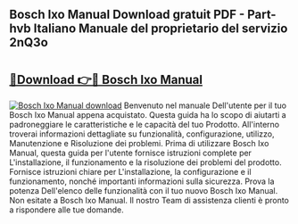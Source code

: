 ## Bosch Ixo Manual Download gratuit PDF - Part-hvb Italiano Manuale del proprietario del servizio 2nQ3o

# <h2><a href="http://dfgk95.blite.top/?on=Bosch+Ixo+Manual">🔗Download 👉🔴 Bosch Ixo Manual</a></h2>

[![Bosch Ixo Manual download](https://i.imgur.com/lujVjoI.png)](http://dfgk95.blite.top/?on=Bosch+Ixo+Manual)
Benvenuto nel manuale Dell'utente per il tuo Bosch Ixo Manual appena acquistato. Questa guida ha lo scopo di aiutarti a padroneggiare le caratteristiche e le capacità del tuo Prodotto. All'interno troverai informazioni dettagliate su funzionalità, configurazione, utilizzo, Manutenzione e Risoluzione dei problemi. Prima di utilizzare Bosch Ixo Manual, questa guida per l'utente fornisce istruzioni complete per L'installazione, il funzionamento e la risoluzione dei problemi del prodotto. Fornisce istruzioni chiare per L'installazione, la configurazione e il funzionamento, nonché importanti informazioni sulla sicurezza. Prova la potenza Dell'elenco delle funzionalità con il tuo nuovo Bosch Ixo Manual. Non esitate a Bosch Ixo Manual. Il nostro Team di assistenza clienti è pronto a rispondere alle tue domande.
